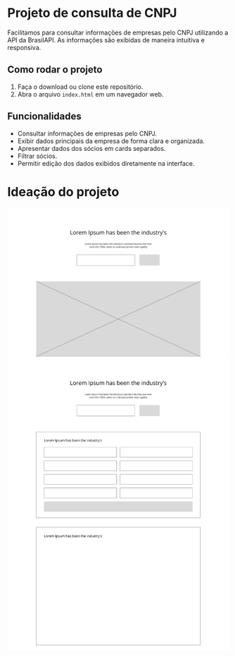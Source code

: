 # Projeto de consulta de CNPJ

Facilitamos para consultar informações de empresas pelo CNPJ utilizando a API da BrasilAPI. As informações são exibidas de maneira intuitiva e responsiva.

## Como rodar o projeto
1. Faça o download ou clone este repositório.
2. Abra o arquivo `index.html` em um navegador web.


## Funcionalidades
- Consultar informações de empresas pelo CNPJ.
- Exibir dados principais da empresa de forma clara e organizada.
- Apresentar dados dos sócios em cards separados.
- Filtrar sócios.
- Permitir edição dos dados exibidos diretamente na interface.

# Ideação do projeto

![Home](/image/wireframe_home.png)
![Search](/image/wireframe_search.png)

